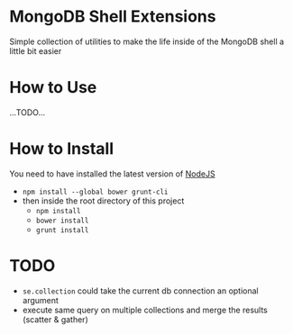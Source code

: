 # MongoDB Shell Extensions
Simple collection of utilities to make the life inside of the MongoDB shell a little bit easier

# How to Use
...TODO...

# How to Install
You need to have installed the latest version of [NodeJS](http://nodejs.org)
* `npm install --global bower grunt-cli`
* then inside the root directory of this project
  * `npm install`
  * `bower install`
  * `grunt install`

# TODO
* `se.collection` could take the current db connection an optional argument
* execute same query on multiple collections and merge the results (scatter & gather)
